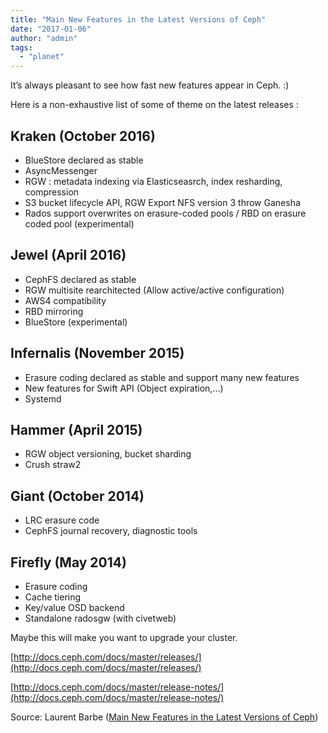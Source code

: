```yaml
---
title: "Main New Features in the Latest Versions of Ceph"
date: "2017-01-06"
author: "admin"
tags: 
  - "planet"
---
```


It’s always pleasant to see how fast new features appear in Ceph. :)

Here is a non-exhaustive list of some of theme on the latest releases :

## Kraken (October 2016)

- BlueStore declared as stable
- AsyncMessenger
- RGW : metadata indexing via Elasticseasrch, index resharding, compression
- S3 bucket lifecycle API, RGW Export NFS version 3 throw Ganesha
- Rados support overwrites on erasure-coded pools / RBD on erasure coded pool (experimental)

## Jewel (April 2016)

- CephFS declared as stable
- RGW multisite rearchitected (Allow active/active configuration)
- AWS4 compatibility
- RBD mirroring
- BlueStore (experimental)

## Infernalis (November 2015)

- Erasure coding declared as stable and support many new features
- New features for Swift API (Object expiration,…)
- Systemd

## Hammer (April 2015)

- RGW object versioning, bucket sharding
- Crush straw2

## Giant (October 2014)

- LRC erasure code
- CephFS journal recovery, diagnostic tools

## Firefly (May 2014)

- Erasure coding
- Cache tiering
- Key/value OSD backend
- Standalone radosgw (with civetweb)

Maybe this will make you want to upgrade your cluster.

[http://docs.ceph.com/docs/master/releases/](http://docs.ceph.com/docs/master/releases/)

[http://docs.ceph.com/docs/master/release-notes/](http://docs.ceph.com/docs/master/release-notes/)

Source: Laurent Barbe ([Main New Features in the Latest Versions of Ceph](http://cephnotes.ksperis.com/blog/2017/01/06/main-new-features-in-the-latest-versions-of-ceph/))
